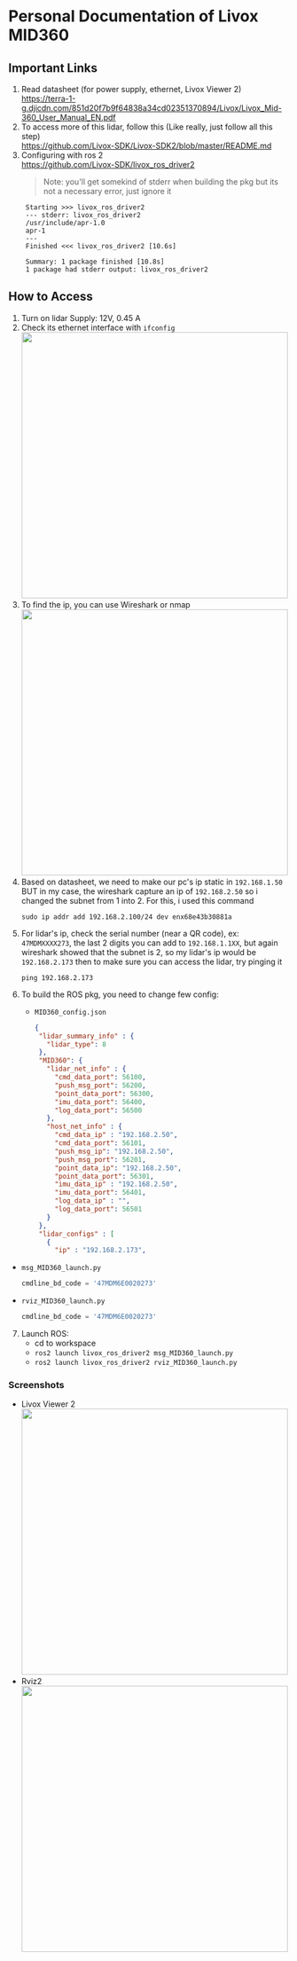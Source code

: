 # Personal Documentation of Livox MID360

## Important Links
1. Read datasheet (for power supply, ethernet, Livox Viewer 2)   
   https://terra-1-g.djicdn.com/851d20f7b9f64838a34cd02351370894/Livox/Livox_Mid-360_User_Manual_EN.pdf 
2. To access more of this lidar, follow this (Like really, just follow all this step)   
   https://github.com/Livox-SDK/Livox-SDK2/blob/master/README.md
3. Configuring with ros 2    
   https://github.com/Livox-SDK/livox_ros_driver2
      > Note: you'll get somekind of stderr when building the pkg but its not a necessary error, just ignore it
   ```
    Starting >>> livox_ros_driver2
    --- stderr: livox_ros_driver2                                
    /usr/include/apr-1.0
    apr-1
    ---
    Finished <<< livox_ros_driver2 [10.6s]

    Summary: 1 package finished [10.8s]
    1 package had stderr output: livox_ros_driver2
    ```

## How to Access
1. Turn on lidar
   Supply: 12V, 0.45 A
2. Check its ethernet interface with ```ifconfig```
   <img src="https://github.com/user-attachments/assets/37026e04-8c4a-4851-83a7-0db9d751cb24" width="480">
3. To find the ip, you can use Wireshark or nmap
   <img src="https://github.com/user-attachments/assets/84d622ca-859b-4503-b2ff-97154aea3c7d" width="480">
4. Based on datasheet, we need to make our pc's ip static in ```192.168.1.50``` BUT in my case, the wireshark capture an ip of ```192.168.2.50``` so i changed the subnet from 1 into 2. For this, i used this command
   ```
   sudo ip addr add 192.168.2.100/24 dev enx68e43b30881a
   ```
5. For lidar's ip, check the serial number (near a QR code), ex:  ```47MDMXXXX273```, the last 2 digits you can add to ```192.168.1.1XX```, but again wireshark showed that the subnet is 2, so my lidar's ip would be
   ```192.168.2.173```
then to make sure you can access the lidar, try pinging it   
   ```
   ping 192.168.2.173
   ```
6. To build the ROS pkg, you need to change few config:
   - ```MID360_config.json```
     
     ```json
     {
      "lidar_summary_info" : {
        "lidar_type": 8
      },
      "MID360": {
        "lidar_net_info" : {
          "cmd_data_port": 56100,
          "push_msg_port": 56200,
          "point_data_port": 56300,
          "imu_data_port": 56400,
          "log_data_port": 56500
        },
        "host_net_info" : {
          "cmd_data_ip" : "192.168.2.50",
          "cmd_data_port": 56101,
          "push_msg_ip": "192.168.2.50",
          "push_msg_port": 56201,
          "point_data_ip": "192.168.2.50",
          "point_data_port": 56301,
          "imu_data_ip" : "192.168.2.50",
          "imu_data_port": 56401,
          "log_data_ip" : "",
          "log_data_port": 56501
        }
      },
      "lidar_configs" : [
        {
          "ip" : "192.168.2.173",
      ```
- ```msg_MID360_launch.py```
  
    ```py
    cmdline_bd_code = '47MDM6E0020273'
    ```
- ```rviz_MID360_launch.py```
  
    ```py
    cmdline_bd_code = '47MDM6E0020273'
    ```
7. Launch ROS:
   - cd to workspace
   - ```ros2 launch livox_ros_driver2 msg_MID360_launch.py```
   - ```ros2 launch livox_ros_driver2 rviz_MID360_launch.py```
  
### Screenshots
- Livox Viewer 2    
  <img src="https://github.com/user-attachments/assets/316525d1-12c3-4afb-9bb5-ef0cd835a185" width="480">    
- Rviz2    
  <img src="https://github.com/user-attachments/assets/171fed84-df33-4b34-9bcd-4e10376d5b2c" width="480">


